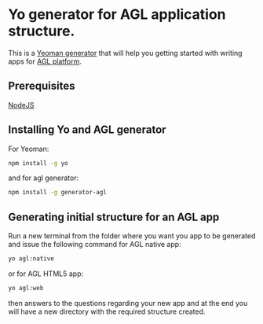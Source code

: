 # Yo generator for AGL application structure.

This is a [Yeoman generator](https://yeoman.io/) that will help you getting started with writing apps for [AGL platform](https://www.automotivelinux.org/).

## Prerequisites

[NodeJS](https://nodejs.org/en/)

## Installing Yo and AGL generator

For Yeoman:
```bash
npm install -g yo
```
and for agl generator:
```bash
npm install -g generator-agl
```
## Generating initial structure for an AGL app

Run a new terminal from the folder where you want you app to be generated and issue the following command for AGL native app:
```bash
yo agl:native
```
or for AGL HTML5 app:
```bash
yo agl:web
```
then answers to the questions regarding your new app and at the end you will have a new directory with the required structure created.

